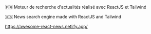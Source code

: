 🇫🇷 Moteur de recherche d'actualités réalisé avec ReactJS et Tailwind

🇺🇸 News search engine made with ReactJS and Tailwind

https://awesome-react-news.netlify.app/
